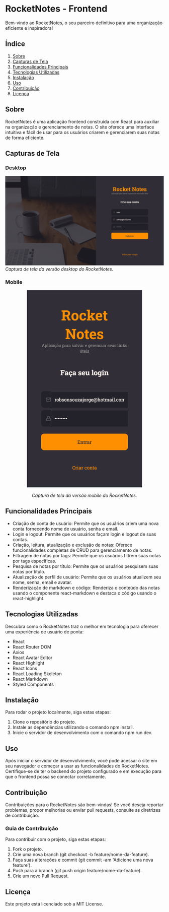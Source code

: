 # RocketNotes - Frontend

Bem-vindo ao RocketNotes, o seu parceiro definitivo para uma organização eficiente e inspiradora!

## Índice

1. [Sobre](#sobre)
2. [Capturas de Tela](#capturas-de-tela)
3. [Funcionalidades Principais](#funcionalidades-principais)
4. [Tecnologias Utilizadas](#tecnologias-utilizadas)
5. [Instalação](#instalação)
6. [Uso](#uso)
7. [Contribuição](#contribuição)
8. [Licença](#licença)

## Sobre

RocketNotes é uma aplicação frontend construída com React para auxiliar na organização e gerenciamento de notas. O site oferece uma interface intuitiva e fácil de usar para os usuários criarem e gerenciarem suas notas de forma eficiente.

## Capturas de Tela

### Desktop

![RocketNotes Desktop](./design/GifDesktopNote.gif)
*Captura de tela da versão desktop do RocketNotes.*

### Mobile

<div style="text-align: center;">
  <img src="./design/mobileNotes.gif">   
  <p style="font-style: italic;">Captura de tela da versão mobile do RocketNotes.</p>
</div>

## Funcionalidades Principais

- Criação de conta de usuário: Permite que os usuários criem uma nova conta fornecendo nome de usuário, senha e email.
- Login e logout: Permite que os usuários façam login e logout de suas contas.
- Criação, leitura, atualização e exclusão de notas: Oferece funcionalidades completas de CRUD para gerenciamento de notas.
- Filtragem de notas por tags: Permite que os usuários filtrem suas notas por tags específicas.
- Pesquisa de notas por título: Permite que os usuários pesquisem suas notas por título.
- Atualização de perfil de usuário: Permite que os usuários atualizem seu nome, senha, email e avatar.
- Renderização de markdown e código: Renderiza o conteúdo das notas usando o componente react-markdown e destaca o código usando o react-highlight.

## Tecnologias Utilizadas
Descubra como o RocketNotes traz o melhor em tecnologia para oferecer uma experiência de usuário de ponta:

- React
- React Router DOM
- Axios
- React Avatar Editor
- React Highlight
- React Icons
- React Loading Skeleton
- React Markdown
- Styled Components

## Instalação

Para rodar o projeto localmente, siga estas etapas:

1. Clone o repositório do projeto.
2. Instale as dependências utilizando o comando npm install.
3. Inicie o servidor de desenvolvimento com o comando npm run dev.

## Uso

Após iniciar o servidor de desenvolvimento, você pode acessar o site em seu navegador e começar a usar as funcionalidades do RocketNotes. Certifique-se de ter o backend do projeto configurado e em execução para que o frontend possa se conectar corretamente.

## Contribuição

Contribuições para o RocketNotes são bem-vindas! Se você deseja reportar problemas, propor melhorias ou enviar pull requests, consulte as diretrizes de contribuição.

### Guia de Contribuição

Para contribuir com o projeto, siga estas etapas:

1. Fork o projeto.
2. Crie uma nova branch (git checkout -b feature/nome-da-feature).
3. Faça suas alterações e commit (git commit -am 'Adicione uma nova feature').
4. Push para a branch (git push origin feature/nome-da-feature).
5. Crie um novo Pull Request.

## Licença

Este projeto está licenciado sob a MIT License.